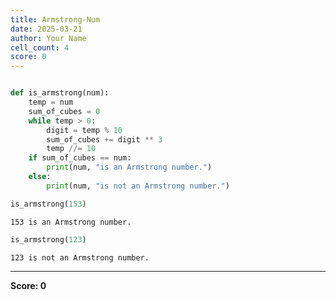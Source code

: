 ```yaml
---
title: Armstrong-Num
date: 2025-03-21
author: Your Name
cell_count: 4
score: 0
---
```


```python

```


```python
def is_armstrong(num):
    temp = num
    sum_of_cubes = 0
    while temp > 0:
        digit = temp % 10
        sum_of_cubes += digit ** 3
        temp //= 10
    if sum_of_cubes == num:
        print(num, "is an Armstrong number.")
    else:
        print(num, "is not an Armstrong number.")

```


```python
is_armstrong(153)
```

    153 is an Armstrong number.



```python
is_armstrong(123)
```

    123 is not an Armstrong number.



---
**Score: 0**